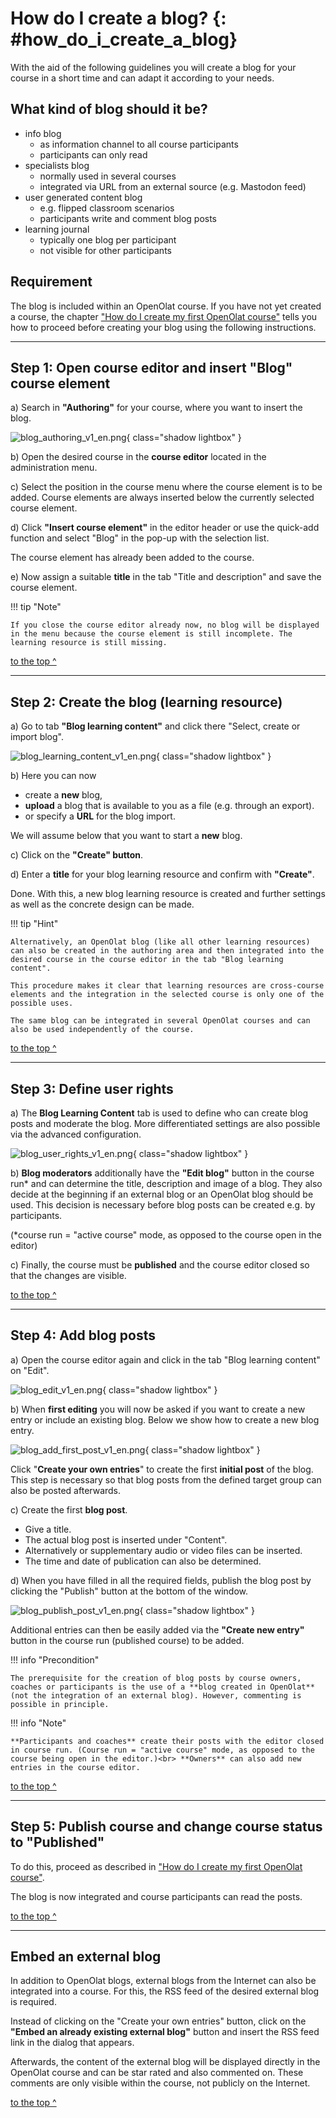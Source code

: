 # How do I create a blog? {: #how_do_i_create_a_blog}

With the aid of the following guidelines you will create a blog for your
course in a short time and can adapt it according to your needs.

## What kind of blog should it be?

* info blog
    - as information channel to all course participants
    - participants can only read
* specialists blog
    - normally used in several courses
    - integrated via URL from an external source (e.g. Mastodon feed)
* user generated content blog
    - e.g. flipped classroom scenarios
    - participants write and comment blog posts
* learning journal
    - typically one blog per participant
    - not visible for other participants


##  Requirement

The blog is included within an OpenOlat course. If you have not yet created a course, the chapter ["How do I create my first OpenOlat course"](../my_first_course/my_first_course.md) tells you how to proceed before creating your blog using the following instructions.

---

## Step 1: Open course editor and insert "Blog" course element

a) Search in **"Authoring"** for your course, where you want to insert the blog.
  
![blog_authoring_v1_en.png](assets/blog_authoring_v1_en.png){ class="shadow lightbox" }  

b) Open the desired course in the **course editor** located in the administration menu.

c) Select the position in the course menu where the course element is to be added. Course elements are always inserted below the currently selected course element.

d) Click **"Insert course element"** in the editor header or use the quick-add function and select "Blog" in the pop-up with the selection list.

The course element has already been added to the course.

e) Now assign a suitable **title** in the tab "Title and description" and save the course element.

!!! tip "Note"

    If you close the course editor already now, no blog will be displayed in the menu because the course element is still incomplete. The learning resource is still missing.

[to the top ^](#how_do_i_create_a_blog)

---

## Step 2: Create the blog (learning resource) 

a) Go to tab <b>"Blog learning content"</b> and click there "Select, create or import blog".

![blog_learning_content_v1_en.png](assets/blog_learning_content_v1_en.png){ class="shadow lightbox" }  

b) Here you can now 

* create a **new** blog, 
* **upload** a blog that is available to you as a file (e.g. through an export).
* or specify a **URL** for the blog import.

We will assume below that you want to start a **new** blog.
  
c) Click on the **"Create" button**.

d) Enter a **title** for your blog learning resource and confirm with <b>"Create"</b>.

Done. With this, a new blog learning resource is created and further settings as well as the concrete design can be made.

!!! tip "Hint"

    Alternatively, an OpenOlat blog (like all other learning resources) can also be created in the authoring area and then integrated into the desired course in the course editor in the tab "Blog learning content". 
    
    This procedure makes it clear that learning resources are cross-course elements and the integration in the selected course is only one of the possible uses. 
    
    The same blog can be integrated in several OpenOlat courses and can also be used independently of the course.

[to the top ^](#how_do_i_create_a_blog)

---

## Step 3: Define user rights

a) The **Blog Learning Content** tab is used to define who can create blog posts and moderate the blog. More differentiated settings are also possible via the advanced configuration.

![blog_user_rights_v1_en.png](assets/blog_user_rights_v1_en.png){ class="shadow lightbox" }  

b) **Blog moderators** additionally have the <b>"Edit blog"</b> button in the course run* and can determine the title, description and image of a blog. They also decide at the beginning if an external blog or an OpenOlat blog should be used. This decision is necessary before blog posts can be created e.g. by participants.

(*course run = "active course" mode, as opposed to the course open in the editor)

c) Finally, the course must be **published** and the course editor closed so that the changes are visible.

[to the top ^](#how_do_i_create_a_blog)

---

## Step 4: Add blog posts 

a) Open the course editor again and click in the tab "Blog learning content" on "Edit".

![blog_edit_v1_en.png](assets/blog_edit_v1_en.png){ class="shadow lightbox" } 

b) When **first editing** you will now be asked if you want to create a new entry or include an existing blog. Below we show how to create a new blog entry.

![blog_add_first_post_v1_en.png](assets/blog_add_first_post_v1_en.png){ class="shadow lightbox" }  
  
Click "**Create your own entries**" to create the first **initial post** of the blog.  This step is necessary so that blog posts from the defined target group can also be posted afterwards.

c) Create the first **blog post**.

* Give a title.
* The actual blog post is inserted under "Content".
* Alternatively or supplementary audio or video files can be inserted.
* The time and date of publication can also be determined.

d) When you have filled in all the required fields, publish the blog post by clicking the "Publish" button at the bottom of the window.

![blog_publish_post_v1_en.png](assets/blog_publish_post_v1_en.png){ class="shadow lightbox" }  

Additional entries can then be easily added via the <b>"Create new entry"</b> button in the course run (published course) to be added.

!!! info "Precondition"

    The prerequisite for the creation of blog posts by course owners, coaches or participants is the use of a **blog created in OpenOlat** (not the integration of an external blog). However, commenting is possible in principle. 

!!! info "Note"

    **Participants and coaches** create their posts with the editor closed in course run. (Course run = "active course" mode, as opposed to the course being open in the editor.)<br> **Owners** can also add new entries in the course editor.

[to the top ^](#how_do_i_create_a_blog)

---

## Step 5: Publish course and change course status to "Published"
  
To do this, proceed as described in ["How do I create my first OpenOlat course"](../my_first_course/my_first_course.md).

The blog is now integrated and course participants can read the posts.

[to the top ^](#how_do_i_create_a_blog)

---

## Embed an external blog

In addition to OpenOlat blogs, external blogs from the Internet can also be integrated into a course. For this, the RSS feed of the desired external blog is required.

Instead of clicking on the "Create your own entries" button, click on the **"Embed an already existing external blog"** button and insert the RSS feed link in the dialog that appears.

Afterwards, the content of the external blog will be displayed directly in the OpenOlat course and can be star rated and also commented on. These comments are only visible within the course, not publicly on the Internet.
  
[to the top ^](#how_do_i_create_a_blog)